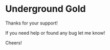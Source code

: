 # Underground Gold

Thanks for your support!

If you need help or found any bug let me know!

Cheers!
